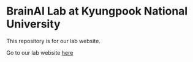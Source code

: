# BrainAI Lab at Kyungpook National University

This repository is for our lab website.

Go to our lab website [here](https://knu-brainai.github.io/)


